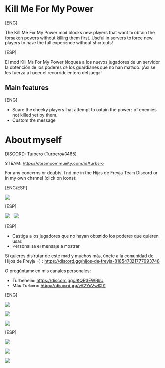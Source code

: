 # Kill Me For My Power

[ENG]

The Kill Me For My Power mod blocks new players that want to obtain the forsaken powers without killing them first. Useful in servers to force new players to have the full experience without shortcuts!

[ESP]

El mod Kill Me For My Power bloquea a los nuevos jugadores de un servidor la obtención de los poderes de los guardianes que no han matado. ¡Así se les fuerza a hacer el recorrido entero del juego!

## Main features

[ENG]

* Scare the cheeky players that attempt to obtain the powers of enemies not killed yet by them.
* Custom the message

# About myself

DISCORD: Turbero (Turbero#3465)

STEAM: https://steamcommunity.com/id/turbero

For any concerns or doubts, find me in the Hijos de Freyja Team Discord or in my own channel (click on icons):

[ENG/ESP]

<a href="https://discord.gg/hijos-de-freyja-818547021777993748"><img src="https://i.imgur.com/nWZ5kGc.png"></a>

[ESP]

<a href="https://discord.gg/JKQR3EWRbU"><img src="https://i.imgur.com/WvOS4CK.png"></a>&nbsp;&nbsp;
<a href="https://discord.gg/y67YeVw62K"><img src="https://i.imgur.com/A9b3EGB.png"></a>


[ESP]

* Castiga a los jugadores que no hayan obtenido los poderes que quieren usar.
* Personaliza el mensaje a mostrar

Si quieres disfrutar de este mod y muchos más, únete a la comunidad de Hijos de Freyja =) : https://discord.gg/hijos-de-freyja-818547021777993748

O pregúntame en mis canales personales:

* Turbeheim: https://discord.gg/JKQR3EWRbU
* Más Turbero: https://discord.gg/y67YeVw62K

[ENG]

![](https://i.imgur.com/NZL01R2.png)

![](https://i.imgur.com/njEVO6d.jpeg)

![](https://i.imgur.com/e1vTjP5.jpeg)

[ESP]

![](https://i.imgur.com/CZ934ga.png)

![](https://i.imgur.com/kYeq0QW.jpeg)

![](https://i.imgur.com/UmQoBo1.png)